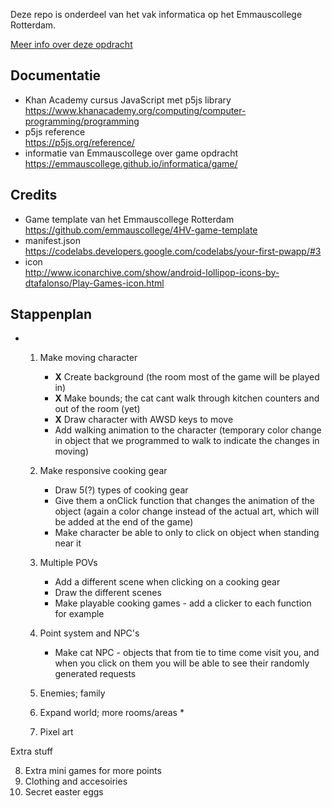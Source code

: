 Deze repo is onderdeel van het vak informatica op het Emmauscollege Rotterdam.

[Meer info over deze opdracht](https://informatica.emmauscollege.nl/)

## Documentatie
- Khan Academy cursus JavaScript met p5js library <br>
https://www.khanacademy.org/computing/computer-programming/programming
- p5js reference <br>
https://p5js.org/reference/
- informatie van Emmauscollege over game opdracht <br>
https://emmauscollege.github.io/informatica/game/

## Credits
- Game template van het Emmauscollege Rotterdam <br>
        https://github.com/emmauscollege/4HV-game-template
- manifest.json <br>
        https://codelabs.developers.google.com/codelabs/your-first-pwapp/#3
- icon <br>
        http://www.iconarchive.com/show/android-lollipop-icons-by-dtafalonso/Play-Games-icon.html


## Stappenplan
- 1. Make moving character
     * **X** Create background (the room most of the game will be played in)
     * **X** Make bounds; the cat cant walk through kitchen counters and out of the room (yet)
     * **X** Draw character with AWSD keys to move 
     * Add walking animation to the character (temporary color change in object that we programmed to walk to indicate the changes in moving)

  2. Make responsive cooking gear
     * Draw 5(?) types of cooking gear
     * Give them a onClick function that changes the animation of the object (again a color change instead of the actual art, which will be added at the end of the game)
     * Make character be able to only to click on object when standing near it

  3. Multiple POVs
     * Add a different scene when clicking on a cooking gear
     * Draw the different scenes
     * Make playable cooking games - add a clicker to each function for example

  4. Point system and NPC's
     * Make cat NPC - objects that from tie to time come visit you, and when you click on them you will be able to see their randomly generated requests


  5. Enemies; family
  6. Expand world; more rooms/areas
     * 
  7. Pixel art

Extra stuff
  
  8. Extra mini games for more points
  9. Clothing and accesoiries
  10. Secret easter eggs
